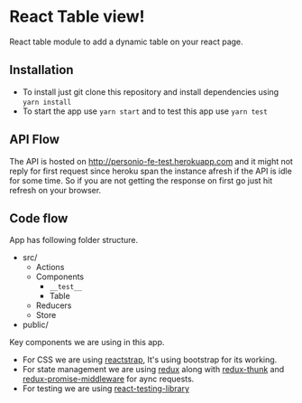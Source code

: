 # React Table view!
React table module to add a dynamic table on your react page.

## Installation
- To install just git clone this repository and install dependencies using `yarn install`
- To start the app use `yarn start` and to test this app use `yarn test`

## API Flow
The API is hosted on http://personio-fe-test.herokuapp.com and it might not reply for first request since heroku span the instance afresh if the API is idle for some time.
So if you are not getting the response on first go just hit refresh on your browser.

## Code flow
App has following folder structure.
- src/
	- Actions
	- Components
		- `__test__`
		- Table
	- Reducers
	- Store
- public/

Key components we are using in this app.
- For CSS we are using [reactstrap](https://github.com/reactstrap/reactstrap), It's using bootstrap for its working.
- For state management we are using [redux](https://github.com/reduxjs/redux) along with [redux-thunk](https://github.com/reduxjs/redux-thunk) and [redux-promise-middleware](https://github.com/pburtchaell/redux-promise-middleware) for aync requests. 
- For testing we are using [react-testing-library](https://github.com/kentcdodds/react-testing-library)
